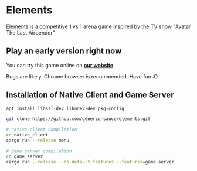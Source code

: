 # Elements
Elements is a competitive 1 vs 1 arena game inspired by the TV show "Avatar The Last Airbender"

## Play an early version right now
You can try this game online on [**our website**](https://generic-sauce.de)

Bugs are likely. Chrome browser is recommended. Have fun :D

## Installation of Native Client and Game Server
```bash
apt install libssl-dev libudev-dev pkg-config

git clone https://github.com/generic-sauce/elements.git

# native client compilation
cd native_client
cargo run --release menu

# game server compilation
cd game_server
cargo run --release --no-default-features --features=game-server
```
